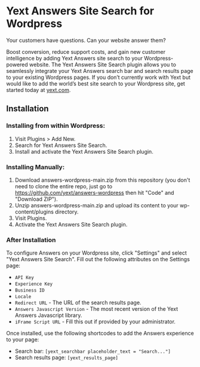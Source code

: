 # Yext Answers Site Search for Wordpress

Your customers have questions. Can your website answer them?

Boost conversion, reduce support costs, and gain new customer intelligence by adding Yext Answers site search to your Wordpress-powered website. The Yext Answers Site Search plugin allows you to seamlessly integrate your Yext Answers search bar and search results page to your existing Wordpress pages. If you don’t currently work with Yext but would like to add the world’s best site search to your Wordpress site, get started today at [yext.com](https://www.yext.com/free-trial/?utm_source=Wordpress).

## Installation

### Installing from within Wordpress:

1. Visit Plugins > Add New.
2. Search for Yext Answers Site Search.
3. Install and activate the Yext Answers Site Search plugin.

### Installing Manually:

1. Download answers-wordpress-main.zip from this repository (you don't need to clone the entire repo, just go to https://github.com/yext/answers-wordpress then hit "Code" and "Download ZIP").
2. Unzip answers-wordpress-main.zip and upload its content to your wp-content/plugins directory.
3. Visit Plugins.
4. Activate the Yext Answers Site Search plugin.

### After Installation

To configure Answers on your Wordpress site, click "Settings" and select "Yext Answers Site Search". Fill out the following attributes on the Settings page:

* `API Key`
* `Experience Key`
* `Business ID`
* `Locale`
* `Redirect URL` - The URL of the search results page.
* `Answers Javascript Version` - The most recent version of the Yext Answers Javascript library.
* `iFrame Script URL` - Fill this out if provided by your administrator.

Once installed, use the following shortcodes to add the Answers experience to your page:

* Search bar:  `[yext_searchbar placeholder_text = "Search..."]`
* Search results page: `[yext_results_page]`
